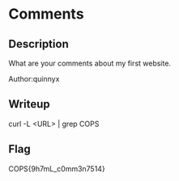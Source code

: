 # Comments

## Description
What are your comments about my first website.

Author:quinnyx
## Writeup
curl -L &lt;URL&gt; | grep COPS

## Flag
COPS{9h7mL_c0mm3n7514}
